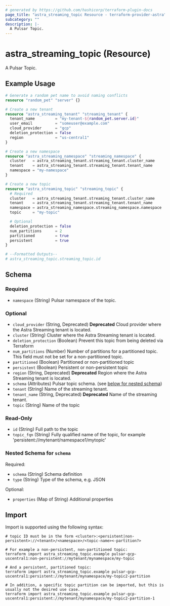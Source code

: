 ```yaml
---
# generated by https://github.com/hashicorp/terraform-plugin-docs
page_title: "astra_streaming_topic Resource - terraform-provider-astra"
subcategory: ""
description: |-
  A Pulsar Topic.
---
```


# astra_streaming_topic (Resource)

A Pulsar Topic.

## Example Usage

```terraform
# Generate a random pet name to avoid naming conflicts
resource "random_pet" "server" {}

# Create a new tenant
resource "astra_streaming_tenant" "streaming_tenant" {
  tenant_name         = "my-tenant-${random_pet.server.id}"
  user_email          = "someuser@example.com"
  cloud_provider      = "gcp"
  deletion_protection = false
  region              = "us-central1"
}

# Create a new namespace
resource "astra_streaming_namespace" "streaming_namespace" {
  cluster   = astra_streaming_tenant.streaming_tenant.cluster_name
  tenant    = astra_streaming_tenant.streaming_tenant.tenant_name
  namespace = "my-namespace"
}

# Create a new topic
resource "astra_streaming_topic" "streaming_topic" {
  # Required
  cluster   = astra_streaming_tenant.streaming_tenant.cluster_name
  tenant    = astra_streaming_tenant.streaming_tenant.tenant_name
  namespace = astra_streaming_namespace.streaming_namespace.namespace
  topic     = "my-topic"

  # Optional
  deletion_protection = false
  num_partitions      = 2
  partitioned         = true
  persistent          = true
}

# --Formatted Outputs--
# astra_streaming_topic.streaming_topic.id
```

<!-- schema generated by tfplugindocs -->
## Schema

### Required

- `namespace` (String) Pulsar namespace of the topic.

### Optional

- `cloud_provider` (String, Deprecated) **Deprecated** Cloud provider where the  Astra Streaming tenant is located.
- `cluster` (String) Cluster where the Astra Streaming tenant is located.
- `deletion_protection` (Boolean) Prevent this topic from being deleted via Terraform
- `num_partitions` (Number) Number of partitions for a partitioned topic.  This field must not be set for a non-partitioned topic.
- `partitioned` (Boolean) Partitioned or non-partitioned topic
- `persistent` (Boolean) Persistent or non-persistent topic
- `region` (String, Deprecated) **Deprecated** Region where the  Astra Streaming tenant is located.
- `schema` (Attributes) Pulsar topic schema. (see [below for nested schema](#nestedatt--schema))
- `tenant` (String) Name of the streaming tenant.
- `tenant_name` (String, Deprecated) **Deprecated** Name of the streaming tenant.
- `topic` (String) Name of the topic

### Read-Only

- `id` (String) Full path to the topic
- `topic_fqn` (String) Fully qualified name of the topic, for example 'persistent://mytenant/namespace1/mytopic'

<a id="nestedatt--schema"></a>
### Nested Schema for `schema`

Required:

- `schema` (String) Schema definition
- `type` (String) Type of the schema, e.g. JSON

Optional:

- `properties` (Map of String) Additional properties

## Import

Import is supported using the following syntax:

```shell
# topic ID must be in the form <cluster>:<persistent|non-persistent>://<tenant>/<namespace>/<topic-name><-partition?>

# For example a non-persistent, non-partitioned topic:
terraform import astra_streaming_topic.example pulsar-gcp-uscentral1:non-persistent://mytenant/mynamespace/my-topic

# And a persistent, partitioned topic:
terraform import astra_streaming_topic.example pulsar-gcp-uscentral1:persistent://mytenant/mynamespace/my-topic2-partition

# In addition, a specific topic partition can be imported, but this is usually not the desired use case.
terraform import astra_streaming_topic.example pulsar-gcp-uscentral1:persistent://mytenant/mynamespace/my-topic2-partition-1
```

